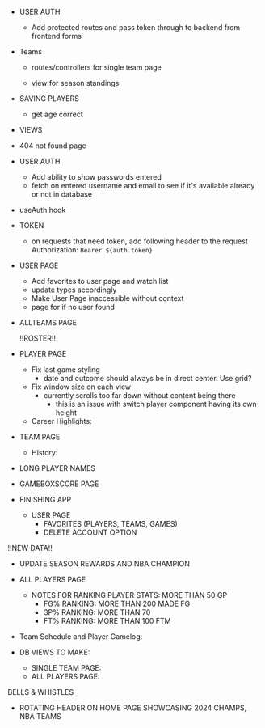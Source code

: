 <!-- BACKEND -->
- USER AUTH
    <!-- DONE - Verify email address is real or remove email check entirely -->
    - Add protected routes and pass token through to backend from frontend forms

- Teams
    <!-- - Add team colors to db DONE -->
    - routes/controllers for single team page
        <!-- - get roster DONE -->
        <!-- - get stats DONE -->

    - view for season standings
    <!-- - Add Coach field DONE -->

- SAVING PLAYERS
    <!-- - UPDATETEAM IDs IN DRAFT/TRANSACTION OBJECTS!!!! DONE -->
    - get age correct

- VIEWS
    <!-- TEAM -->
    <!-- - STANDINGS (LEAGUE/DIVISION/CONFERENCE) DONE  -->
    <!-- - TEAM STATS DONE -->

    <!-- PLAYER -->
    <!-- - PLAYER SEASON AVERAGES DONE -->
    <!-- - PLAYER CAREER TOTALS/AVERAGES DONE -->
    <!-- - PLAYER SPLITS DONE  -->



<!-- FRONTEND -->
- 404 not found page
<!-- - Error Modal DONE  -->

- USER AUTH
    <!-- - password & Confirm password: pass entered password into confirm password input and verify they match DONE -->
    - Add ability to show passwords entered
    <!-- - fix confirm_password DONE -->
    <!-- - Get login/signup working with backend DONE -->
    <!-- - Make dialog close with successful login DONE -->
    <!-- - Proper loading and error states on login/signup DONE -->
    - fetch on entered username and email to see if it's available already or not in database
    <!-- - Different pop up content depending on form state [ error, successful, default ] DONE -->
    <!-- - make sure user_id is passed to login when logging in DONE -->




- useAuth hook
    <!-- - finish setting up DONE -->
    <!-- - move context login/logout out of app.tsx DONE -->

- TOKEN
    - on requests that need token, add following header to the request
    Authorization: `Bearer ${auth.token}`

- USER PAGE
    - Add favorites to user page and watch list
    - update types accordingly 
    - Make User Page inaccessible without context
    - page for if no user found

- ALLTEAMS PAGE
    <!-- - Query parameters to go automatically to stats/schedule/roster view? DONE -->
    
    !!ROSTER!!
    <!-- - change icons to not be ugly DONE -->

- PLAYER PAGE
    <!-- - LOOP OVER TRANSACTIONS & PLAYER AWARDS DONE -->
    <!-- - Styling for player status DONE -->
    <!-- - Player Game Logs DONE -->
    - Fix last game styling
        - date and outcome should always be in direct center. Use grid?
    <!-- - Add Link to View Game DONE -->
    - Fix window size on each view
        - currently scrolls too far down without content being there
            - this is an issue with switch player component having its own height
    - Career Highlights:
        <!-- - case if player has no awards DONE -->
        <!-- - fix length issue in career highlights DONE -->

- TEAM PAGE
    - History:
        <!-- - make table of history static height and scrollable DONE -->
        <!-- - make jersey numbers and names a grid to be even DONE -->

- LONG PLAYER NAMES
    <!-- - Add styling for players like Shai Gilgeous-Alexander DONE -->

- GAMEBOXSCORE PAGE
    <!-- - Add query to grab all details about team record from expanded standings view DONE -->
    <!-- - make sure date/time is always centered DONE -->
    <!-- - !! BUG FOR game_id 2 - TROUBLESHOOT !! DONE -->

- FINISHING APP
    - USER PAGE
        - FAVORITES (PLAYERS, TEAMS, GAMES)
        - DELETE ACCOUNT OPTION


!!NEW DATA!!
<!-- - Add playoff data to database DONE -->
<!-- - NEED TO ADD PLAYOFF QUERYING FOR PLAYERS PAGE (ALL VIEWS) DONE -->
- UPDATE SEASON REWARDS AND NBA CHAMPION
- ALL PLAYERS PAGE
    - NOTES FOR RANKING PLAYER STATS: MORE THAN 50 GP
        - FG% RANKING: MORE THAN 200 MADE FG
        - 3P% RANKING: MORE THAN 70
        - FT% RANKING: MORE THAN 100 FTM 

- Team Schedule and Player Gamelog:
    <!-- - differentiate between playoff series and add series outcome? DONE -->

- DB VIEWS TO MAKE:
    - SINGLE TEAM PAGE:
        <!-- - team playoff totals and averages DONE -->
        <!-- - player playoff totals and averages DONE -->
        <!-- - playoff team stat leaders DONE -->
        <!-- - Playoff schedule (in team-controllers) DONE -->
    - ALL PLAYERS PAGE:
        <!-- - playoff game highs and points leaders DONE -->

<!-- BUG WITH WAIVED PLAYERS (SEARCH AUSTIN RIVERS) DONE -->
<!-- HAVE SEARCH CLOSE/RESET WHEN SELECTING AN OPTION DONE -->


BELLS & WHISTLES
- ROTATING HEADER ON HOME PAGE SHOWCASING 2024 CHAMPS, NBA TEAMS